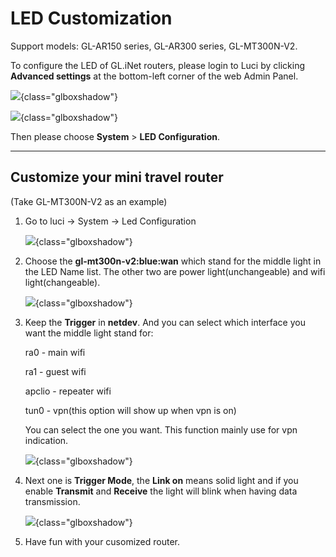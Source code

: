 # LED Customization
 
 Support models: GL-AR150 series, GL-AR300 series, GL-MT300N-V2.

 To configure the LED of GL.iNet routers, please login to Luci by clicking **Advanced settings** at the bottom-left corner of the web Admin Panel. 

![](https://static.gl-inet.com/docs/en/3/troubleshooting/ledadvanced.png){class="glboxshadow"}

![](https://static.gl-inet.com/docs/en/3/setup/slate/more_settings/advanced.jpg){class="glboxshadow"}

Then please choose **System** > **LED Configuration**.

---

## Customize your mini travel router

(Take GL-MT300N-V2 as an example)

1. Go to luci -> System -> Led Configuration

    ![](https://static.gl-inet.com/docs/en/3/tutorials/led_configuration/config1.png){class="glboxshadow"}

2. Choose the **gl-mt300n-v2:blue:wan** which stand for the middle light in the LED Name list. The other two are power light(unchangeable) and wifi light(changeable).

    ![](https://static.gl-inet.com/docs/en/3/tutorials/led_configuration/config2.png){class="glboxshadow"}

3. Keep the **Trigger** in **netdev**. And you can select which interface you want the middle light stand for: 

    ra0 - main wifi

    ra1 - guest wifi 

    apclio - repeater wifi

    tun0 - vpn(this option will show up when vpn is on) 

    You can select the one you want. This function mainly use for vpn indication.

    ![](https://static.gl-inet.com/docs/en/3/tutorials/led_configuration/config3.png){class="glboxshadow"}

4. Next one is **Trigger Mode**, the **Link on** means solid light and if you enable **Transmit** and **Receive** the light will blink when having data transmission.

    ![](https://static.gl-inet.com/docs/en/3/tutorials/led_configuration/config4.png){class="glboxshadow"}

5. Have fun with your cusomized router.
